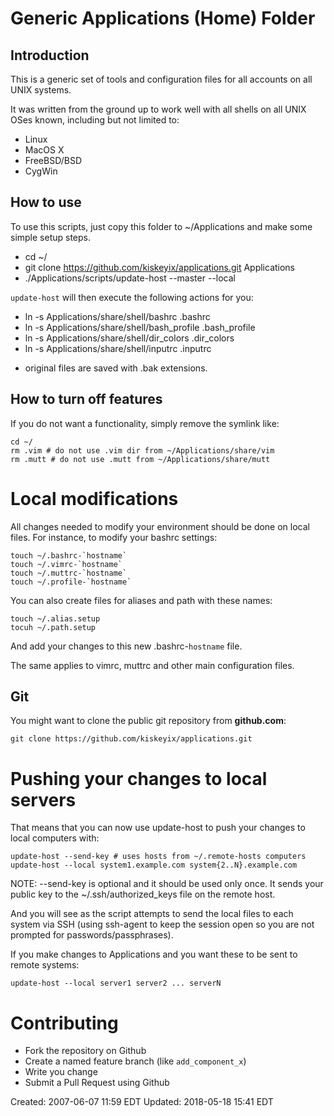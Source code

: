 # Generic Applications (Home) Folder #

## Introduction ##

This is a generic set of tools and configuration files
for all accounts on all UNIX systems.

It was written from the ground up to work well with all 
shells on all UNIX OSes known, including but not limited to:

  * Linux
  * MacOS X
  * FreeBSD/BSD
  * CygWin

## How to use ##

To use this scripts, just copy this folder to ~/Applications 
and make some simple setup steps.

  - cd ~/
  - git clone https://github.com/kiskeyix/applications.git Applications
  - ./Applications/scripts/update-host --master --local

`update-host` will then execute the following actions for you:
  - ln -s Applications/share/shell/bashrc .bashrc
  - ln -s Applications/share/shell/bash\_profile .bash\_profile
  - ln -s Applications/share/shell/dir\_colors .dir\_colors
  - ln -s Applications/share/shell/inputrc .inputrc

  * original files are saved with .bak extensions.

## How to turn off features ##

If you do not want a functionality, simply remove the symlink like:

    cd ~/
    rm .vim # do not use .vim dir from ~/Applications/share/vim
    rm .mutt # do not use .mutt from ~/Applications/share/mutt

# Local modifications #

All changes needed to modify your environment should be done 
on local files. For instance, to modify your bashrc settings:

    touch ~/.bashrc-`hostname`
    touch ~/.vimrc-`hostname`
    touch ~/.muttrc-`hostname`
    touch ~/.profile-`hostname`

You can also create files for aliases and path with these names:

    touch ~/.alias.setup
    tocuh ~/.path.setup

And add your changes to this new .bashrc-`hostname` file.

The same applies to vimrc, muttrc and other main configuration files.

## Git ##

You might want to clone the public git repository from **github.com**:

    git clone https://github.com/kiskeyix/applications.git

# Pushing your changes to local servers #

That means that you can now use update-host to push your changes 
to local computers with:

    update-host --send-key # uses hosts from ~/.remote-hosts computers
    update-host --local system1.example.com system{2..N}.example.com

NOTE: --send-key is optional and it should be used only once.
It sends your public key to the ~/.ssh/authorized\_keys file on 
the remote host.

And you will see as the script attempts to send the local files to 
each system via SSH (using ssh-agent to keep the session open so you 
are not prompted for passwords/passphrases).

If you make changes to Applications and you want these to be sent to 
remote systems:

    update-host --local server1 server2 ... serverN

# Contributing #

- Fork the repository on Github
- Create a named feature branch (like `add_component_x`)
- Write you change
- Submit a Pull Request using Github

Created: 2007-06-07 11:59 EDT
Updated: 2018-05-18 15:41 EDT
